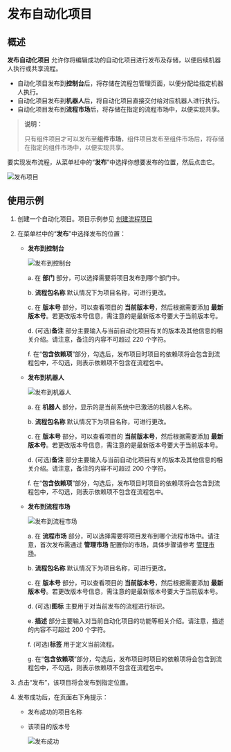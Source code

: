 # 发布自动化项目

## 概述

**发布自动化项目** 允许你将编辑成功的自动化项目进行发布及存储，以便后续机器人执行或共享流程。

- 自动化项目发布到**控制台**后，将存储在流程包管理页面，以便分配给指定机器人执行。
- 自动化项目发布到**机器人**后，将自动化项目直接交付给对应机器人进行执行。
- 自动化项目发布到**流程市场**后，将存储在指定的流程市场中，以便实现共享。

>**说明：**
>
>只有组件项目才可以发布至**组件市场**，组件项目发布至组件市场后，将存储在指定的组件市场中，以便实现共享。

要实现发布流程，从菜单栏中的“**发布**”中选择你想要发布的位置，然后点击它。

![发布项目](https://docimages.blob.core.chinacloudapi.cn/images/Studio/automationProject/publishProject/publishinpath20201019.png)

## 使用示例

1. 创建一个自动化项目。项目示例参见 [创建流程项目](../process/CreateProject/CreateProject.md)
2. 在菜单栏中的“**发布**”中选择发布的位置：
    - **发布到控制台**

        ![发布到控制台](https://docimages.blob.core.chinacloudapi.cn/images/Studio/publishproject20210827.png)

        a. 在 **部门** 部分，可以选择需要将项目发布到哪个部门中。

        b. **流程包名称** 默认情况下为项目名称，可进行更改。

        c. 在 **版本号** 部分，可以查看项目的 **当前版本号**，然后根据需要添加 **最新版本号**。若更改版本号信息，需注意的是最新版本号要大于当前版本号。

        d. (可选)**备注** 部分主要输入与当前自动化项目有关的版本及其他信息的相关介绍。请注意，备注的内容不可超过 220 个字符。

        f. 在“**包含依赖项**”部分，勾选后，发布项目时项目的依赖项将会包含到流程包中，不勾选，则表示依赖项不包含在流程包中。

    - **发布到机器人**

        ![发布到机器人](https://docimages.blob.core.chinacloudapi.cn/images/Studio/automationProject/publishProject/publishrobot20201214.png)

        a. 在 **机器人** 部分，显示的是当前系统中已激活的机器人名称。

        b. **流程包名称** 默认情况下为项目名称，可进行更改。

        c. 在 **版本号** 部分，可以查看项目的 **当前版本号**，然后根据需要添加 **最新版本号**。若更改版本号信息，需注意的是最新版本号要大于当前版本号。

        d. (可选)**备注** 部分主要输入与当前自动化项目有关的版本及其他信息的相关介绍。请注意，备注的内容不可超过 200 个字符。

        f. 在“**包含依赖项**”部分，勾选后，发布项目时项目的依赖项将会包含到流程包中，不勾选，则表示依赖项不包含在流程包中。

    - **发布到流程市场**

        ![发布到流程市场](https://docimages.blob.core.chinacloudapi.cn/images/Studio/automationProject/publishProject/publishflowmarket20201214.png)

        a. 在 **流程市场** 部分，可以选择需要将项目发布到哪个流程市场中。请注意，首次发布需通过 **管理市场** 配置你的市场，具体步骤请参考 [管理市场](../market/Market.md?_v=v2020.4)。

        b. **流程包名称** 默认情况下为项目名称，可进行更改。

        c.  在 **版本号** 部分，可以查看项目的 **当前版本号**，然后根据需要添加 **最新版本号**。若更改版本号信息，需注意的是最新版本号要大于当前版本号。

        d. (可选)**图标** 主要用于对当前发布的流程进行标识。

        e. **描述** 部分主要输入对当前自动化项目的功能等相关介绍。请注意，描述的内容不可超过 200 个字符。

        f. (可选)**标签** 用于定义当前流程。

        g. 在“**包含依赖项**”部分，勾选后，发布项目时项目的依赖项将会包含到流程包中，不勾选，则表示依赖项不包含在流程包中。

3. 点击“发布”，该项目将会发布到指定位置。
4. 发布成功后，在页面右下角提示：
    - 发布成功的项目名称
    - 该项目的版本号

        ![发布成功](https://docimages.blob.core.chinacloudapi.cn/images/Studio/automationProject/publishProject/publishsucess20201214.png)

